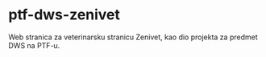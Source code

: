 # ptf-dws-zenivet
Web stranica za veterinarsku stranicu Zenivet, kao dio projekta za predmet DWS na PTF-u.
